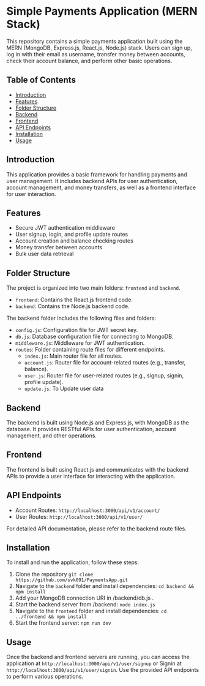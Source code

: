 # Simple Payments Application (MERN Stack)

This repository contains a simple payments application built using the MERN (MongoDB, Express.js, React.js, Node.js) stack. Users can sign up, log in with their email as username, transfer money between accounts, check their account balance, and perform other basic operations.

## Table of Contents
- [Introduction](#introduction)
- [Features](#features)
- [Folder Structure](#folder-structure)
- [Backend](#backend)
- [Frontend](#frontend)
- [API Endpoints](#api-endpoints)
- [Installation](#installation)
- [Usage](#usage)

## Introduction

This application provides a basic framework for handling payments and user management. It includes backend APIs for user authentication, account management, and money transfers, as well as a frontend interface for user interaction.

## Features

- Secure JWT authentication middleware
- User signup, login, and profile update routes
- Account creation and balance checking routes
- Money transfer between accounts
- Bulk user data retrieval

## Folder Structure

The project is organized into two main folders: `frontend` and `backend`.

- `frontend`: Contains the React.js frontend code.
- `backend`: Contains the Node.js backend code.

The backend folder includes the following files and folders:

- `config.js`: Configuration file for JWT secret key.
- `db.js`: Database configuration file for connecting to MongoDB.
- `middleware.js`: Middleware for JWT authentication.
- `routes`: Folder containing route files for different endpoints.
  - `index.js`: Main router file for all routes.
  - `account.js`: Router file for account-related routes (e.g., transfer, balance).
  - `user.js`: Router file for user-related routes (e.g., signup, signin, profile update).
  - `update.js`: To Update user data
  
## Backend

The backend is built using Node.js and Express.js, with MongoDB as the database. It provides RESTful APIs for user authentication, account management, and other operations.

## Frontend

The frontend is built using React.js and communicates with the backend APIs to provide a user interface for interacting with the application.

## API Endpoints

- Account Routes: `http://localhost:3000/api/v1/account/`
- User Routes: `http://localhost:3000/api/v1/user/`

For detailed API documentation, please refer to the backend route files.

## Installation

To install and run the application, follow these steps:

1. Clone the repository
    `git clone https://github.com/svk091/PaymentsApp.git`
3. Navigate to the `backend` folder and install dependencies: `cd backend && npm install`
4. Add your MongoDB connection URI in /backend/db.js .
5. Start the backend server from /backend: `node index.js`
6. Navigate to the `frontend` folder and install dependencies: `cd ../frontend && npm install`
7. Start the frontend server: `npm run dev`

## Usage

Once the backend and frontend servers are running, you can access the application at `http://localhost:3000/api/v1/user/signup` or Signin at `http://localhost:3000/api/v1/user/signin`. Use the provided API endpoints to perform various operations.